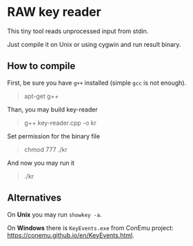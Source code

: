 ﻿# RAW key reader

This tiny tool reads unprocessed input from stdin.

Just compile it on Unix or using cygwin and run result binary.


## How to compile

First, be sure you have `g++` installed (simple `gcc` is not enough).

> apt-get g++

Than, you may build key-reader

> g++ key-reader.cpp -o kr

Set permission for the binary file

> chmod 777 ./kr

And now you may run it

> ./kr


## Alternatives

On **Unix** you may run `showkey -a`.

On **Windows** there is `KeyEvents.exe` from ConEmu project:
<https://conemu.github.io/en/KeyEvents.html>.
